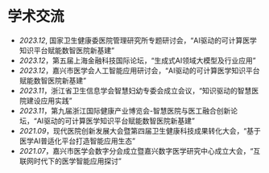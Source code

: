 
# 学术交流
- *2023.12*, 国家卫生健康委医院管理研究所专题研讨会，“AI驱动的可计算医学知识平台赋能数智医院新基建”
- *2023.12*，第五届上海金融科技国际论坛，“生成式AI领域大模型及行业应用”
- *2023.12*，嘉兴市医学会人工智能应用研讨会，“AI驱动的可计算医学知识平台赋能数智医院新基建”
- *2023.11*，浙江省卫生信息学会智慧妇幼专委会成立会议，“知识驱动的智慧医院建设应用实践”
- *2023.11*，第九届浙江国际健康产业博览会-智慧医院与医工融合创新论坛，“AI驱动的可计算医学知识平台赋能数智医院新基建”
- *2021.09*，现代医院创新发展大会暨第四届卫生健康科技成果转化大会，“基于医学AI普适化平台打造智能应用生态”
- *2021.07*，嘉兴市医学会数字分会成立暨嘉兴数字医学研究中心成立大会，“互联网时代下的医学智能应用探讨”
